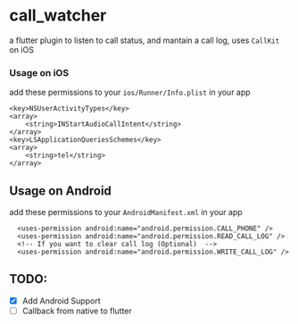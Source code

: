 # call_watcher
a flutter plugin to listen to call status, and mantain a call log, uses `CallKit` on iOS


### Usage on iOS
add these permissions to your `ios/Runner/Info.plist` in your app
```
<key>NSUserActivityTypes</key>
<array>
    <string>INStartAudioCallIntent</string>
</array>
<key>LSApplicationQueriesSchemes</key>
<array>
    <string>tel</string>
</array>
```

## Usage on Android
add these permissions to your `AndroidManifest.xml` in your app

```
  <uses-permission android:name="android.permission.CALL_PHONE" />
  <uses-permission android:name="android.permission.READ_CALL_LOG" />
  <!-- If you want to clear call log (Optional)  -->
  <uses-permission android:name="android.permission.WRITE_CALL_LOG" />
```

## TODO: 
- [x] Add Android Support
- [ ] Callback from native to flutter
